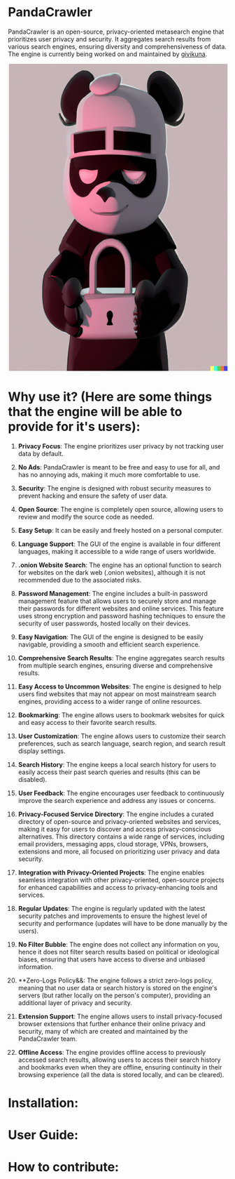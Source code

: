 # PandaCrawler
PandaCrawler is an open-source, privacy-oriented metasearch engine that prioritizes user privacy and security. It aggregates search results from various search engines, ensuring diversity and comprehensiveness of data. The engine is currently being worked on and maintained by [givikuna](https://github.com/givikuna).

<p align="center">
  <a href="https://github.com/givikuna/PandaCrawler/"><img src="https://github.com/givikuna/PandaCrawler/blob/main/pandas/panda26.png" title="PandaCrawler" alt="PandaCrawler" width="500" height="700"/></a>
</p>

# Why use it? (Here are some things that the engine will be able to provide for it's users):

1. **Privacy Focus**: The engine prioritizes user privacy by not tracking user data by default.

2. **No Ads**: PandaCrawler is meant to be free and easy to use for all, and has no annoying ads, making it much more comfortable to use.

3. **Security**: The engine is designed with robust security measures to prevent hacking and ensure the safety of user data.

4. **Open Source**: The engine is completely open source, allowing users to review and modify the source code as needed.

5. **Easy Setup**: It can be easily and freely hosted on a personal computer.

6. **Language Support**: The GUI of the engine is available in four different languages, making it accessible to a wide range of users worldwide.

7. **.onion Website Search**: The engine has an optional function to search for websites on the dark web (.onion websites), although it is not recommended due to the associated risks.

8. **Password Management**: The engine includes a built-in password management feature that allows users to securely store and manage their passwords for different websites and online services. This feature uses strong encryption and password hashing techniques to ensure the security of user passwords, hosted locally on their devices.

9. **Easy Navigation**: The GUI of the engine is designed to be easily navigable, providing a smooth and efficient search experience.

10. **Comprehensive Search Results**: The engine aggregates search results from multiple search engines, ensuring diverse and comprehensive results.

11. **Easy Access to Uncommon Websites**: The engine is designed to help users find websites that may not appear on most mainstream search engines, providing access to a wider range of online resources.

12. **Bookmarking**: The engine allows users to bookmark websites for quick and easy access to their favorite search results.

13. **User Customization**: The engine allows users to customize their search preferences, such as search language, search region, and search result display settings.

14. **Search History**: The engine keeps a local search history for users to easily access their past search queries and results (this can be disabled).

15. **User Feedback**: The engine encourages user feedback to continuously improve the search experience and address any issues or concerns.

16. **Privacy-Focused Service Directory**: The engine includes a curated directory of open-source and privacy-oriented websites and services, making it easy for users to discover and access privacy-conscious alternatives. This directory contains a wide range of services, including email providers, messaging apps, cloud storage, VPNs, browsers, extensions and more, all focused on prioritizing user privacy and data security.

17. **Integration with Privacy-Oriented Projects**: The engine enables seamless integration with other privacy-oriented, open-source projects for enhanced capabilities and access to privacy-enhancing tools and services.

18. **Regular Updates**: The engine is regularly updated with the latest security patches and improvements to ensure the highest level of security and performance (updates will have to be done manually by the users).

19. **No Filter Bubble**: The engine does not collect any information on you, hence it does not filter search results based on political or ideological biases, ensuring that users have access to diverse and unbiased information.

20. **Zero-Logs Policy&&: The engine follows a strict zero-logs policy, meaning that no user data or search history is stored on the engine's servers (but rather locally on the person's computer), providing an additional layer of privacy and security.

21. **Extension Support**: The engine allows users to install privacy-focused browser extensions that further enhance their online privacy and security, many of which are created and maintained by the PandaCrawler team.

22. **Offline Access**: The engine provides offline access to previously accessed search results, allowing users to access their search history and bookmarks even when they are offline, ensuring continuity in their browsing experience (all the data is stored locally, and can be cleared).

# Installation:

# User Guide:

# How to contribute:

